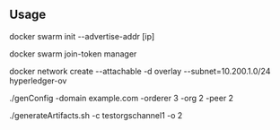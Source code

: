 ## Usage 

docker swarm init --advertise-addr [ip]

docker swarm join-token manager

docker network create --attachable -d overlay --subnet=10.200.1.0/24 hyperledger-ov

./genConfig -domain example.com -orderer 3 -org 2 -peer 2

./generateArtifacts.sh -c testorgschannel1 -o 2